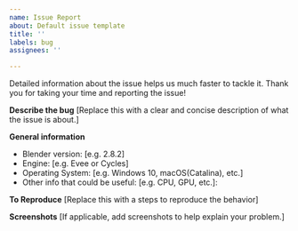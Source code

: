 ```yaml
---
name: Issue Report
about: Default issue template
title: ''
labels: bug
assignees: ''

---
```


Detailed information about the issue helps us much faster to tackle it.
Thank you for taking your time and reporting the issue!

**Describe the bug**
[Replace this with a clear and concise description of what the issue is about.]

**General information**
- Blender version: [e.g. 2.8.2]
- Engine: [e.g. Evee or Cycles]
- Operating System: [e.g. Windows 10, 	macOS(Catalina), etc.]
- Other info that could be useful: [e.g. CPU, GPU, etc.]: 

**To Reproduce**
[Replace this with a steps to reproduce the behavior]

**Screenshots**
[If applicable, add screenshots to help explain your problem.]
